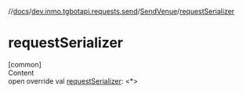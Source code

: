 //[docs](../../../index.md)/[dev.inmo.tgbotapi.requests.send](../index.md)/[SendVenue](index.md)/[requestSerializer](request-serializer.md)



# requestSerializer  
[common]  
Content  
open override val [requestSerializer](request-serializer.md): <*>  



